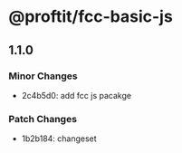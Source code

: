 # @proftit/fcc-basic-js

## 1.1.0

### Minor Changes

- 2c4b5d0: add fcc js pacakge

### Patch Changes

- 1b2b184: changeset
